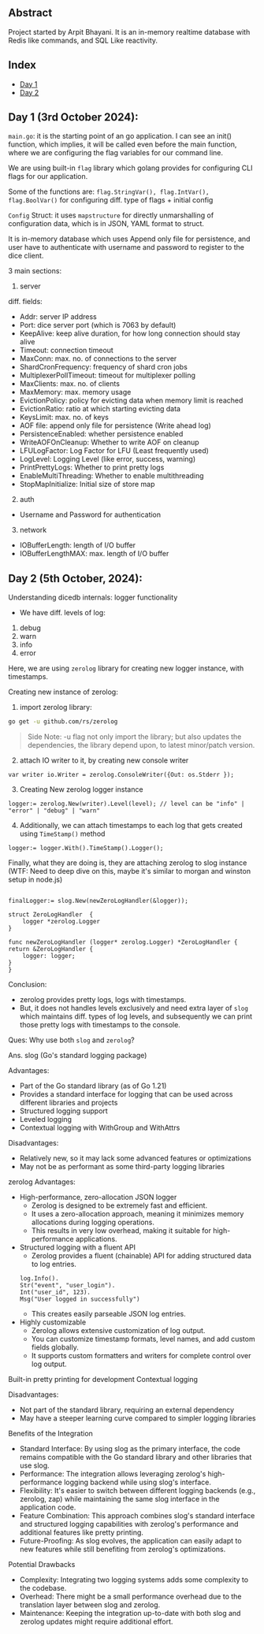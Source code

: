 ## Abstract 
Project started by Arpit Bhayani. 
It is an in-memory realtime database with Redis like commands, and SQL Like reactivity.

## Index
- [Day 1](#day-1-3rd-october-2024)
- [Day 2](#day-2-5th-october-2024)

## Day 1 (3rd October 2024):
`main.go`: 
it is the starting point of an go application.
I can see an init() function, which implies, it will be called even before the main function, where we are configuring the flag variables for our command line.


We are using built-in `flag` library which golang provides for configuring CLI flags for our application.

Some of the functions are:
`flag.StringVar(), flag.IntVar(), flag.BoolVar()` for configuring diff. type of flags + initial config

`Config` Struct: it uses `mapstructure` for directly unmarshalling of configuration data, which is in JSON, YAML format to struct.

It is in-memory database which uses Append only file for persistence, and user have to authenticate with username and password to register to the dice client.

3 main sections: 
1. server

diff. fields:   
- Addr: server IP address
- Port: dice server port (which is 7063 by default)
- KeepAlive: keep alive duration, for how long connection should stay alive
- Timeout: connection timeout
- MaxConn: max. no. of connections to the server
- ShardCronFrequency: frequency of shard cron jobs
- MultiplexerPollTimeout: timeout for multiplexer polling
- MaxClients: max. no. of clients
- MaxMemory: max. memory usage
- EvictionPolicy: policy for evicting data when memory limit is reached
- EvictionRatio: ratio at which starting evicting data
- KeysLimit: max. no. of keys
- AOF file: append only file for persistence (Write ahead log)
- PersistenceEnabled: whether persistence enabled
- WriteAOFOnCleanup: Whether to write AOF on cleanup
- LFULogFactor: Log Factor for LFU (Least frequently used)
- LogLevel: Logging Level (like error, success, warning)
- PrintPrettyLogs: Whether to print pretty logs
- EnableMultiThreading: Whether to enable multithreading
- StopMapInitialize: Initial size of store map

2. auth

- Username and Password for authentication

3. network

- IOBufferLength: length of I/O buffer
- IOBufferLengthMAX: max. length of I/O buffer


## Day 2 (5th October, 2024): 
Understanding dicedb internals: logger functionality

- We have diff. levels of log: 
1. debug
2. warn
3. info 
4. error

Here, we are using `zerolog` library for creating new logger instance, with timestamps.

Creating new instance of zerolog:

1. import zerolog library: 
```bash
go get -u github.com/rs/zerolog
```

> Side Note: -u flag not only import the library; but also updates the dependencies, the library depend upon, to latest minor/patch version.

2. attach IO writer to it, by creating new console writer

```golang
var writer io.Writer = zerolog.ConsoleWriter({Out: os.Stderr });
```

3. Creating New zerolog logger instance


```golang
logger:= zerolog.New(writer).Level(level); // level can be "info" | "error" | "debug" | "warn"
```

4. Additionally, we can attach timestamps to each log that gets created using `TimeStamp()` method

```golang
logger:= logger.With().TimeStamp().Logger();
```

Finally, what they are doing is, they are attaching zerolog to slog instance (WTF: Need to deep dive on this, maybe it's similar to morgan and winston setup in node.js)

```golang

finalLogger:= slog.New(newZeroLogHandler(&logger));

struct ZeroLogHandler  {
    logger *zerolog.Logger
}

func newZeroLogHandler (logger* zerolog.Logger) *ZeroLogHandler {
return &ZeroLogHandler {
    logger: logger;
}
}
```

Conclusion: 
- zerolog provides pretty logs, logs with timestamps. 
- But, it does not handles levels exclusively and need extra layer of `slog` which maintains diff. types of log levels, and subsequently we can print those pretty logs with timestamps to the console.

Ques: Why use both `slog` and `zerolog`?

Ans. slog (Go's standard logging package)

Advantages:

- Part of the Go standard library (as of Go 1.21)
- Provides a standard interface for logging that can be used across different libraries and projects
- Structured logging support
- Leveled logging
- Contextual logging with WithGroup and WithAttrs

Disadvantages:

- Relatively new, so it may lack some advanced features or optimizations
- May not be as performant as some third-party logging libraries

zerolog
Advantages:

- High-performance, zero-allocation JSON logger
    - Zerolog is designed to be extremely fast and efficient.
    - It uses a zero-allocation approach, meaning it minimizes memory allocations during logging operations.
    - This results in very low overhead, making it suitable for high-performance applications.
- Structured logging with a fluent API
    - Zerolog provides a fluent (chainable) API for adding structured data to log entries.
    ```golang
    log.Info().
    Str("event", "user_login").
    Int("user_id", 123).
    Msg("User logged in successfully")

    ```
    - This creates easily parseable JSON log entries.
- Highly customizable
    - Zerolog allows extensive customization of log output.
    - You can customize timestamp formats, level names, and add custom fields globally.
    - It supports custom formatters and writers for complete control over log output.

Built-in pretty printing for development
Contextual logging

Disadvantages:

- Not part of the standard library, requiring an external dependency
- May have a steeper learning curve compared to simpler logging libraries

Benefits of the Integration

- Standard Interface: By using slog as the primary interface, the code remains compatible with the Go standard library and other libraries that use slog.
- Performance: The integration allows leveraging zerolog's high-performance logging backend while using slog's interface.
- Flexibility: It's easier to switch between different logging backends (e.g., zerolog, zap) while maintaining the same slog interface in the application code.
- Feature Combination: This approach combines slog's standard interface and structured logging capabilities with zerolog's performance and additional features like pretty printing.
- Future-Proofing: As slog evolves, the application can easily adapt to new features while still benefiting from zerolog's optimizations.

Potential Drawbacks

- Complexity: Integrating two logging systems adds some complexity to the codebase.
- Overhead: There might be a small performance overhead due to the translation layer between slog and zerolog.
- Maintenance: Keeping the integration up-to-date with both slog and zerolog updates might require additional effort.

